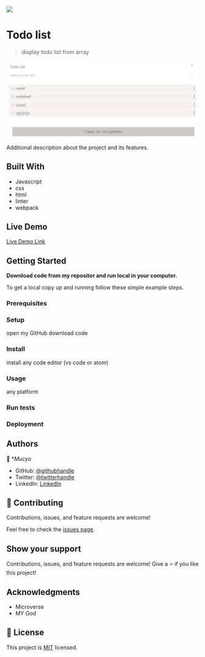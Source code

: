 ![](https://img.shields.io/badge/Microverse-blueviolet)

# Todo list

> display todo list from array

![screenshot](./app_screenshot.png)

Additional description about the project and its features.

## Built With

- Javascript
- css
- html
- linter
- webpack

## Live Demo

[Live Demo Link](https://livedemo.com)

## Getting Started

**Download code from my repositor and run local in your computer.**

To get a local copy up and running follow these simple example steps.

### Prerequisites

### Setup

open my GitHub download code

### Install

install any code editor (vs code or atom)

### Usage

any platform

### Run tests

### Deployment

## Authors

👤 \*_Mucyo_

- GitHub: [@githubhandle](https://github.com/Mucyosoda)
- Twitter: [@twitterhandle](https://twitter.com/home)
- LinkedIn: [LinkedIn](linkedin.com/in/claude-mucyo-b95405106)

## 🤝 Contributing

Contributions, issues, and feature requests are welcome!

Feel free to check the [issues page](https://github.com/Mucyosoda/Todo-List/issues).

## Show your support

Contributions, issues, and feature requests are welcome!
Give a ⭐️ if you like this project!

## Acknowledgments

- Microverse
- MY God

## 📝 License

This project is [MIT](./MIT.md) licensed.
